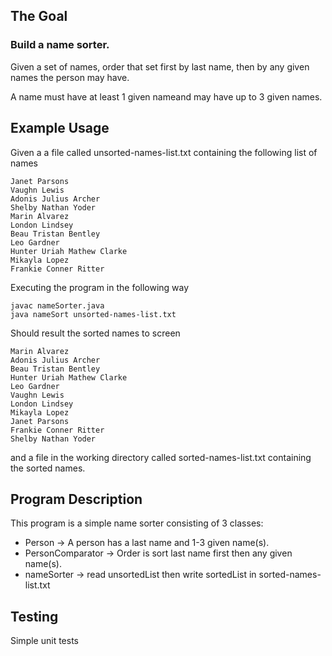 
## The Goal 
### Build a name sorter. 
  Given a set of names, order that set first by last name, then by any given names the person may have.
  
  A name must have at least 1 given nameand may have up to 3 given names.
  
## Example Usage

Given a a file called unsorted-names-list.txt containing the following list of names

    Janet Parsons
    Vaughn Lewis
    Adonis Julius Archer
    Shelby Nathan Yoder
    Marin Alvarez
    London Lindsey
    Beau Tristan Bentley
    Leo Gardner
    Hunter Uriah Mathew Clarke
    Mikayla Lopez
    Frankie Conner Ritter

Executing the program in the following way

    javac nameSorter.java 
    java nameSort unsorted-names-list.txt

Should result the sorted names to screen

    Marin Alvarez
    Adonis Julius Archer
    Beau Tristan Bentley
    Hunter Uriah Mathew Clarke
    Leo Gardner
    Vaughn Lewis
    London Lindsey
    Mikayla Lopez
    Janet Parsons
    Frankie Conner Ritter
    Shelby Nathan Yoder

and a file in the working directory called sorted-names-list.txt containing the sorted names.

## Program Description 
This program is a simple name sorter consisting of 3 classes:
- Person -> A person has a last name and 1-3 given name(s).
- PersonComparator -> Order is sort last name first then any given name(s).
- nameSorter -> read unsortedList then write sortedList in sorted-names-list.txt

## Testing
Simple unit tests 
